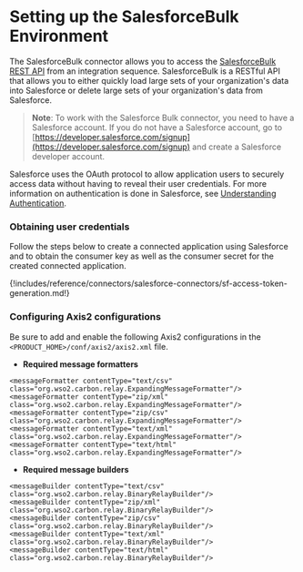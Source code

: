 # Setting up the SalesforceBulk Environment  

The SalesforceBulk connector allows you to access the [SalesforceBulk REST API](https://developer.salesforce.com/docs/atlas.en-us.api_asynch.meta/api_asynch/) from an integration sequence. SalesforceBulk is a RESTful API that allows you to either quickly load large sets of your organization's data into Salesforce or delete large sets of your organization's data from Salesforce.

> **Note**: To work with the Salesforce Bulk connector, you need to have a Salesforce account. If you do not have a Salesforce account, go to [https://developer.salesforce.com/signup](https://developer.salesforce.com/signup) and create a Salesforce developer account.

Salesforce uses the OAuth protocol to allow application users to securely access data without having to reveal their user credentials. For more information on authentication is done in Salesforce, see [Understanding Authentication](https://developer.salesforce.com/docs/atlas.en-us.api_rest.meta/api_rest/intro_oauth_and_connected_apps.htm).

### Obtaining user credentials 

Follow the steps below to create a connected application using Salesforce and to obtain the consumer key as well as the consumer secret for the created connected application.

{!includes/reference/connectors/salesforce-connectors/sf-access-token-generation.md!} 

### Configuring Axis2 configurations

Be sure to add and enable the following Axis2 configurations in the `<PRODUCT_HOME>/conf/axis2/axis2.xml` file.

* **Required message formatters**

```
<messageFormatter contentType="text/csv" class="org.wso2.carbon.relay.ExpandingMessageFormatter"/>
<messageFormatter contentType="zip/xml" class="org.wso2.carbon.relay.ExpandingMessageFormatter"/>
<messageFormatter contentType="zip/csv" class="org.wso2.carbon.relay.ExpandingMessageFormatter"/>
<messageFormatter contentType="text/xml" class="org.wso2.carbon.relay.ExpandingMessageFormatter"/>
<messageFormatter contentType="text/html" class="org.wso2.carbon.relay.ExpandingMessageFormatter"/> 
```

* **Required message builders**
```
<messageBuilder contentType="text/csv" class="org.wso2.carbon.relay.BinaryRelayBuilder"/>
<messageBuilder contentType="zip/xml" class="org.wso2.carbon.relay.BinaryRelayBuilder"/>
<messageBuilder contentType="zip/csv" class="org.wso2.carbon.relay.BinaryRelayBuilder"/>
<messageBuilder contentType="text/xml" class="org.wso2.carbon.relay.BinaryRelayBuilder"/>
<messageBuilder contentType="text/html" class="org.wso2.carbon.relay.BinaryRelayBuilder"/>
```